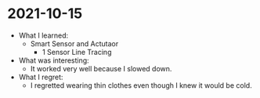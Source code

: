 # 2021-10-15

- What I learned: 
  - Smart Sensor and Actutaor
    - 1 Sensor Line Tracing
- What was interesting: 
  - It worked very well because I slowed down.
- What I regret: 
  - I regretted wearing thin clothes even though I knew it would be cold.